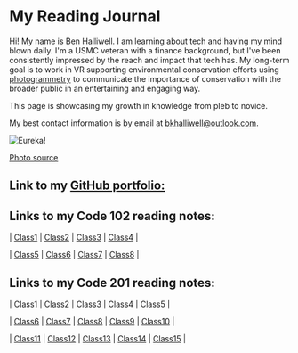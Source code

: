 # My Reading Journal

Hi! My name is Ben Halliwell. I am learning about tech and having my mind blown daily. I'm a USMC veteran with a finance background, but I've been consistently impressed by the reach and impact that tech has. My long-term goal is to work in VR supporting environmental conservation efforts using [photogrammetry](https://blog.unity.com/aec/the-power-of-photogrammetry-simulating-the-real-world-in-vr) to communicate the importance of conservation with the broader public in an entertaining and engaging way.

This page is showcasing my growth in knowledge from pleb to novice.

My best contact information is by email at bkhalliwell@outlook.com.

![Eureka!](https://user-images.githubusercontent.com/121691988/221251328-d20f795d-77ea-4090-a76b-c607468033e2.jpg)

[Photo source](https://unsplash.com/photos/eWuc6TXc8Ok?utm_source=unsplash&utm_medium=referral&utm_content=creditShareLink)

## Link to my [GitHub portfolio:](https://github.com/halliwellb)

## Links to my Code 102 reading notes:

| [Class1](102-notes/class1.md) | [Class2](102-notes/class2.md) | [Class3](102-notes/class3.md) | [Class4](102-notes/class4.md) |

| [Class5](102-notes/class5.md) | [Class6](102-notes/class6.md) | [Class7](102-notes/class7.md) | [Class8](102-notes/class8.md) |

## Links to my Code 201 reading notes:

| [Class1](201-notess/class1.md) | [Class2](201-notess/class2.md) | [Class3](201-notess/class3.md) | [Class4](201-notess/class4.md) | [Class5](201-notess/class5.md) | 

| [Class6](201-notess/class6.md) | [Class7](201-notess/class7.md) | [Class8](201-notess/class8.md) | [Class9](201-notess/class9.md) | [Class10](201-notess/class10.md) | 

| [Class11](201-notess/class11.md) | [Class12](201-notess/class12.md) | [Class13](201-notess/class13.md) | [Class14](201-notess/class14.md) | [Class15](201-notess/class15.md) |
